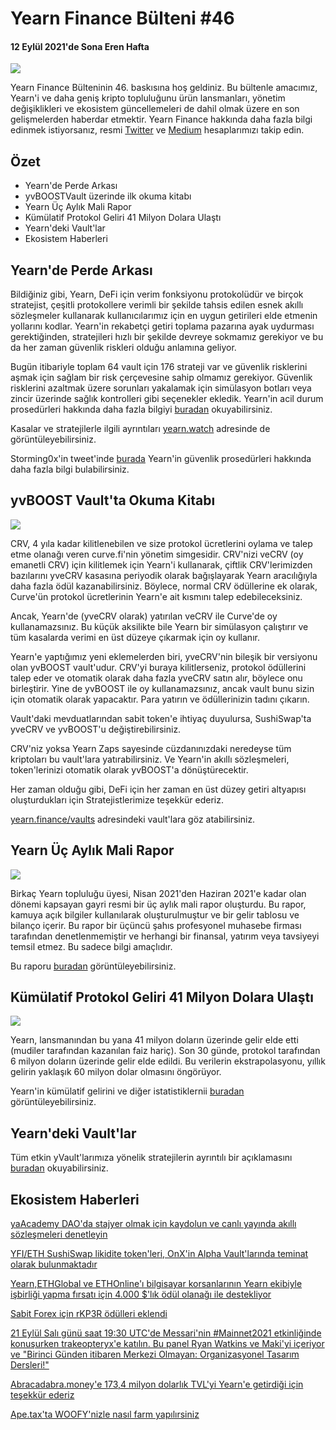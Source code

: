# Yearn Finance Bülteni #46
#### 12 Eylül 2021'de Sona Eren Hafta

![](image1.png)

Yearn Finance Bülteninin 46. baskısına hoş geldiniz. Bu bültenle amacımız, Yearn'i ve daha geniş kripto topluluğunu ürün lansmanları, yönetim değişiklikleri ve ekosistem güncellemeleri de dahil olmak üzere en son gelişmelerden haberdar etmektir. Yearn Finance hakkında daha fazla bilgi edinmek istiyorsanız, resmi [Twitter](https://twitter.com/iearnfinance) ve [Medium](https://medium.com/iearn) hesaplarımızı takip edin.

## **Özet**

- Yearn'de Perde Arkası
- yvBOOSTVault üzerinde ilk okuma kitabı
- Yearn Üç Aylık Mali Rapor
- Kümülatif Protokol Geliri 41 Milyon Dolara Ulaştı
- Yearn'deki Vault'lar
- Ekosistem Haberleri


## **Yearn'de Perde Arkası**

Bildiğiniz gibi, Yearn, DeFi için verim fonksiyonu protokolüdür ve birçok stratejist, çeşitli protokollere verimli bir şekilde tahsis edilen esnek akıllı sözleşmeler kullanarak kullanıcılarımız için en uygun getirileri elde etmenin yollarını kodlar. Yearn'in rekabetçi getiri toplama pazarına ayak uydurması gerektiğinden, stratejileri hızlı bir şekilde devreye sokmamız gerekiyor ve bu da her zaman güvenlik riskleri olduğu anlamına geliyor.

Bugün itibariyle toplam 64 vault için 176 strateji var ve güvenlik risklerini aşmak için sağlam bir risk çerçevesine sahip olmamız gerekiyor. Güvenlik risklerini azaltmak üzere sorunları yakalamak için simülasyon botları veya zincir üzerinde sağlık kontrolleri gibi seçenekler ekledik. Yearn'in acil durum prosedürleri hakkında daha fazla bilgiyi [buradan](https://github.com/yearn/yearn-devdocs/blob/master/docs/developers/v2/EMERGENCY.md) okuyabilirsiniz.

Kasalar ve stratejilerle ilgili ayrıntıları [yearn.watch](https://yearn.watch/) adresinde de görüntüleyebilirsiniz.

Storming0x'in tweet'inde [burada](https://twitter.com/storming0x/status/1436851219864059906) Yearn'in güvenlik prosedürleri hakkında daha fazla bilgi bulabilirsiniz.

## **yvBOOST Vault'ta Okuma Kitabı**

![](image2.png)

CRV, 4 yıla kadar kilitlenebilen ve size protokol ücretlerini oylama ve talep etme olanağı veren curve.fi'nin yönetim simgesidir. CRV'nizi veCRV (oy emanetli CRV) için kilitlemek için Yearn'i kullanarak, çiftlik CRV'lerimizden bazılarını yveCRV kasasına periyodik olarak bağışlayarak Yearn aracılığıyla daha fazla ödül kazanabilirsiniz. Böylece, normal CRV ödüllerine ek olarak, Curve'ün protokol ücretlerinin Yearn'e ait kısmını talep edebileceksiniz.

Ancak, Yearn'de (yveCRV olarak) yatırılan veCRV ile Curve'de oy kullanamazsınız. Bu küçük aksilikte bile Yearn bir simülasyon çalıştırır ve tüm kasalarda verimi en üst düzeye çıkarmak için oy kullanır.

Yearn'e yaptığımız yeni eklemelerden biri, yveCRV'nin bileşik bir versiyonu olan yvBOOST vault'udur. CRV'yi buraya kilitlerseniz, protokol ödüllerini talep eder ve otomatik olarak daha fazla yveCRV satın alır, böylece onu birleştirir. Yine de yvBOOST ile oy kullanamazsınız, ancak vault bunu sizin için otomatik olarak yapacaktır. Para yatırın ve ödüllerinizin tadını çıkarın.

Vault'daki mevduatlarından sabit token'e ihtiyaç duyulursa, SushiSwap'ta yveCRV ve yvBOOST'u değiştirebilirsiniz.

CRV'niz yoksa Yearn Zaps sayesinde cüzdanınızdaki neredeyse tüm kriptoları bu vault'lara yatırabilirsiniz. Ve Yearn'in akıllı sözleşmeleri, token'lerinizi otomatik olarak yvBOOST'a dönüştürecektir.

Her zaman olduğu gibi, DeFi için her zaman en üst düzey getiri altyapısı oluşturdukları için Stratejistlerimize teşekkür ederiz.

[yearn.finance/vaults](https://yearn.finance/vaults) adresindeki vault'lara göz atabilirsiniz.

## **Yearn Üç Aylık Mali Rapor**

![](image3.png)

Birkaç Yearn topluluğu üyesi, Nisan 2021'den Haziran 2021'e kadar olan dönemi kapsayan gayri resmi bir üç aylık mali rapor oluşturdu. Bu rapor, kamuya açık bilgiler kullanılarak oluşturulmuştur ve bir gelir tablosu ve bilanço içerir. Bu rapor bir üçüncü şahıs profesyonel muhasebe firması tarafından denetlenmemiştir ve herhangi bir finansal, yatırım veya tavsiyeyi temsil etmez. Bu sadece bilgi amaçlıdır.

Bu raporu [buradan](https://github.com/yearn/yearn-pm/blob/master/financials/reports/2021Q2-yearn-quarnly-report.pdf) görüntüleyebilirsiniz.

## **Kümülatif Protokol Geliri 41 Milyon Dolara Ulaştı**

![](image4.png)

Yearn, lansmanından bu yana 41 milyon doların üzerinde gelir elde etti (mudiler tarafından kazanılan faiz hariç). Son 30 günde, protokol tarafından 6 milyon doların üzerinde gelir elde edildi. Bu verilerin ekstrapolasyonu, yıllık gelirin yaklaşık 60 milyon dolar olmasını öngörüyor.

Yearn'in kümülatif gelirini ve diğer istatistiklernii [buradan](https://www.yfistats.com/) görüntüleyebilirsiniz.

## **Yearn'deki Vault'lar**

Tüm etkin yVault'larımıza yönelik stratejilerin ayrıntılı bir açıklamasını [buradan](https://medium.com/yearn-state-of-the-vaults/the-vaults-at-yearn-9237905ffed3) okuyabilirsiniz.

## **Ekosistem Haberleri**

[yaAcademy DAO'da stajyer olmak için kaydolun ve canlı yayında akıllı sözleşmeleri denetleyin](https://twitter.com/yAcademyDAO/status/1435866622556659717)

[YFI/ETH SushiSwap likidite token'leri, OnX'in Alpha Vault'larında teminat olarak bulunmaktadır](https://twitter.com/OnXFinance/status/1435229990681972741)

[Yearn,ETHGlobal ve ETHOnline'ı  bilgisayar korsanlarının Yearn ekibiyle işbirliği yapma fırsatı için 4.000 $'lık ödül olanağı ile destekliyor ](https://twitter.com/iearnfinance/status/1436302183545196546)

[Sabit Forex için rKP3R ödülleri eklendi](https://twitter.com/thekeep3r/status/1437402914474037256)

[21 Eylül Salı günü saat 19:30 UTC'de Messari'nin #Mainnet2021 etkinliğinde konuşurken trakeopteryx'e katılın. Bu panel Ryan Watkins ve Maki'yi içeriyor ve "Birinci Günden itibaren Merkezi Olmayan: Organizasyonel Tasarım Dersleri!"](https://twitter.com/tracheopteryx/status/1436257062971977729)

[Abracadabra.money'e 173,4 milyon dolarlık TVL'yi Yearn'e getirdiği için teşekkür ederiz](https://twitter.com/danielesesta/status/1437372628054982663?s=20)

[Ape.tax'ta WOOFY'nizle nasıl farm yapılırsiniz](https://twitter.com/ape_tax/status/1436908119817211913?s=20)
